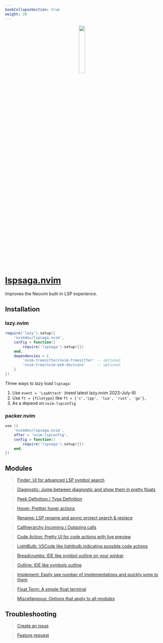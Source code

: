 ```yaml
---
bookCollapseSection: true
weight: 20
---
```


<center>
<img src="/lspsaga/logo.png" width="20%" height="20%"/>
</center>

# [lspsaga.nvim](https://github.com/nvimdev/lspsaga.nvim)

Improves the Neovim built-in LSP experience.

## Installation  

### lazy.nvim

```lua
require('lazy').setup({
    'nvimdev/lspsaga.nvim',
    config = function()
        require('lspsaga').setup({})
    end,
    dependencies = {
        'nvim-treesitter/nvim-treesitter' -- optional
        'nvim-tree/nvim-web-devicons'     -- optional
    }
})
```

Three ways to lazy load `lspsaga`:

1. Use `event = 'LspAttach'` (need latest lazy.nvim 2023-July-9)
2. Use `ft = {filetype}` like `ft = {'c','cpp', 'lua', 'rust', 'go'},` 
3. As a depend on `nvim-lspconfig`

### packer.nvim

```lua
use ({
    'nvimdev/lspsaga.nvim',
    after = 'nvim-lspconfig',
    config = function()
        require('lspsaga').setup({})
    end,
})
```

## Modules

> [Finder: UI for advanced LSP symbol search](/lspsaga/finder)

> [Diagnostic: Jump between diagnostic and show them in pretty floats](/lspsaga/diagnostic)

> [Peek Definition / Type Definition](/lspsaga/definition)

> [Hover: Prettier hover actions](/lspsaga/hover)

> [Rename: LSP rename and async project search & replace](/lspsaga/rename)

> [Callhierarchy Incoming / Outgoing calls](/lspsaga/callhierarchy)

> [Code Action: Pretty UI for code actions with live preview](/lspsaga/codeaction)

> [LightBulb: VSCode like lightbulb indicating possible code actions](/lspsaga/lightbulb)

> [Breadcrumbs: IDE like symbol outline on your winbar](/lspsaga/breadcrumbs)

> [Outline: IDE like symbols outline](/lspsaga/outline)

> [Implement: Easily see number of implementations and quickly jump to them](/lspsaga/implement)

> [Float Term: A simple float terminal](/lspsaga/floaterm)

> [Miscellaneous: Options that apply to all modules](/lspsaga/misc)

## Troubleshooting 

> [Create an issue](https://github.com/nvimdev/lspsaga.nvim/issues/new?assignees=&labels=bug&projects=&template=bug_report.yml)

> [Feature request](https://github.com/nvimdev/lspsaga.nvim/issues/new?assignees=&labels=enhancement&projects=&template=feature_request.md&title=)
